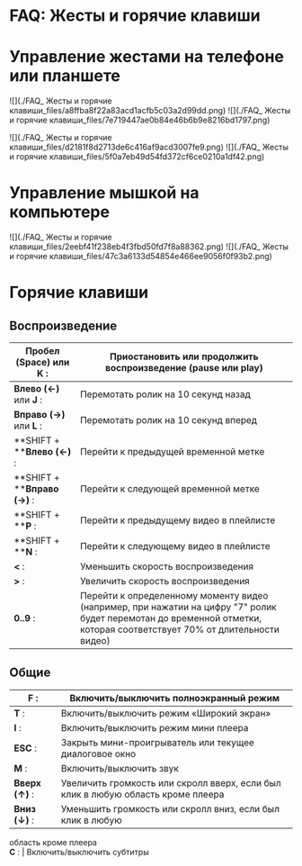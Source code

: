 # FAQ: Жесты и горячие клавиши

# Управление жестами на телефоне или планшете

![](./FAQ_ Жесты и горячие клавиши_files/a8ffba8f22a83acd1acfb5c03a2d99dd.png)
![](./FAQ_ Жесты и горячие клавиши_files/7e719447ae0b84e46b6b9e8216bd1797.png)

![](./FAQ_ Жесты и горячие клавиши_files/d2181f8d2713de6c416af9acd3007fe9.png)
![](./FAQ_ Жесты и горячие клавиши_files/5f0a7eb49d54fd372cf6ce0210a1df42.png)



# Управление мышкой на компьютере

![](./FAQ_ Жесты и горячие клавиши_files/2eebf41f238eb4f3fbd50fd7f8a88362.png)
![](./FAQ_ Жесты и горячие клавиши_files/47c3a6133d54854e466ee9056f0f93b2.png)





# **Горячие клавиши**

## Воспроизведение

**Пробел  (Space)** или **K** : | Приостановить или продолжить воспроизведение (pause или play)  
---|---  
**Влево (←)**  или **J** : | Перемотать ролик на 10 секунд назад  
**Вправо (→)**  или **L** : | Перемотать ролик на 10 секунд вперед  
**SHIFT +  ****Влево (←)** :  | Перейти к предыдущей временной метке  
**SHIFT +  ****Вправо (→)** :  | Перейти к следующей временной метке  
**SHIFT +  ****P** :     | Перейти к предыдущему видео в плейлисте  
**SHIFT +  ****N** :| Перейти к следующему видео в плейлисте  
**<** :  | Уменьшить скорость воспроизведения  
**>** :    | Увеличить скорость воспроизведения  
**0..9** :     | Перейти к определенному моменту видео (например, при нажатии на цифру "7" ролик будет перемотан до временной отметки, которая соответствует 70% от длительности видео)  
  
## Общие

**F** : | Включить/выключить полноэкранный режим  
---|---  
**T** :| Включить/выключить режим «Широкий экран»  
**I** :| Включить/выключить режим мини плеера  
**ESC** :| Закрыть мини-проигрыватель или текущее диалоговое окно  
**M** :  | Включить/выключить звук  
**Вверх (↑)** :     | Увеличить громкость или скролл вверх, если был клик в любую область кроме плеера  
**Вниз (↓)** :| Уменьшить громкость или скролл вниз, если был клик в любую
область кроме плеера  
**C** :   | Включить/выключить субтитры  